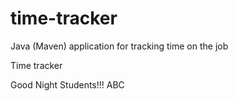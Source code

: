 # time-tracker
Java (Maven) application for tracking time on the job

Time tracker

Good Night Students!!!
ABC
